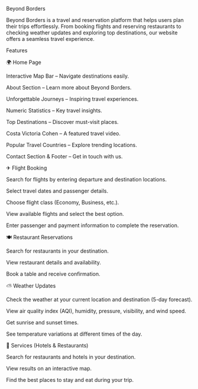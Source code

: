 Beyond Borders

Beyond Borders is a travel and reservation platform that helps users plan their trips effortlessly. From booking flights and reserving restaurants to checking weather updates and exploring top destinations, our website offers a seamless travel experience.

Features

🌍 Home Page

Interactive Map Bar – Navigate destinations easily.

About Section – Learn more about Beyond Borders.

Unforgettable Journeys – Inspiring travel experiences.

Numeric Statistics – Key travel insights.

Top Destinations – Discover must-visit places.

Costa Victoria Cohen – A featured travel video.

Popular Travel Countries – Explore trending locations.

Contact Section & Footer – Get in touch with us.


✈ Flight Booking

Search for flights by entering departure and destination locations.

Select travel dates and passenger details.

Choose flight class (Economy, Business, etc.).

View available flights and select the best option.

Enter passenger and payment information to complete the reservation.


🍽 Restaurant Reservations

Search for restaurants in your destination.

View restaurant details and availability.

Book a table and receive confirmation.


⛅ Weather Updates

Check the weather at your current location and destination (5-day forecast).

View air quality index (AQI), humidity, pressure, visibility, and wind speed.

Get sunrise and sunset times.

See temperature variations at different times of the day.


🏨 Services (Hotels & Restaurants)

Search for restaurants and hotels in your destination.

View results on an interactive map.

Find the best places to stay and eat during your trip.
